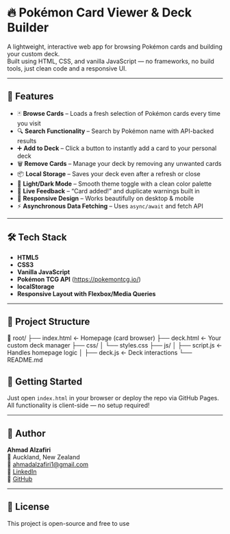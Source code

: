 # 🔥 Pokémon Card Viewer & Deck Builder

A lightweight, interactive web app for browsing Pokémon cards and building your custom deck.  
Built using HTML, CSS, and vanilla JavaScript — no frameworks, no build tools, just clean code and a responsive UI.

---

## 🎯 Features

- 🃏 **Browse Cards** – Loads a fresh selection of Pokémon cards every time you visit
- 🔍 **Search Functionality** – Search by Pokémon name with API-backed results
- ➕ **Add to Deck** – Click a button to instantly add a card to your personal deck
- 🗑️ **Remove Cards** – Manage your deck by removing any unwanted cards
- 📦 **Local Storage** – Saves your deck even after a refresh or close
- 🎨 **Light/Dark Mode** – Smooth theme toggle with a clean color palette
- 💬 **Live Feedback** – “Card added!” and duplicate warnings built in
- 📱 **Responsive Design** – Works beautifully on desktop & mobile
- ⚡ **Asynchronous Data Fetching** – Uses `async/await` and fetch API

---

## 🛠️ Tech Stack

- **HTML5**
- **CSS3**
- **Vanilla JavaScript**
- **Pokémon TCG API** (https://pokemontcg.io/)
- **localStorage**
- **Responsive Layout with Flexbox/Media Queries**

---

## 📂 Project Structure

📁 root/ 
├── index.html ← Homepage (card browser) 
├── deck.html ← Your custom deck manager 
├── css/ │ 
    └── styles.css 
├── js/ │ 
    ├── script.js ← Handles homepage logic │ 
    ├── deck.js ← Deck interactions 
└── README.md


## 🚀 Getting Started

Just open `index.html` in your browser or deploy the repo via GitHub Pages.  
All functionality is client-side — no setup required!

---

## 🙌 Author

**Ahmad Alzafiri**  
📍 Auckland, New Zealand  
📧 [ahmadalzafiri1@gmail.com](mailto:ahmadalzafiri1@gmail.com)  
🔗 [LinkedIn](https://www.linkedin.com/in/ahmad-alzafiri-6b3ba9311/)  
🐙 [GitHub](https://github.com/mcdgithubber)

---

## 📘 License

This project is open-source and free to use

